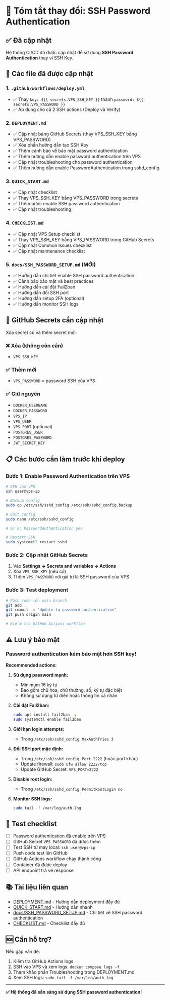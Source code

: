 # 📝 Tóm tắt thay đổi: SSH Password Authentication

## ✅ Đã cập nhật

Hệ thống CI/CD đã được cập nhật để sử dụng **SSH Password Authentication** thay vì SSH Key.

## 📄 Các file đã được cập nhật

### 1. `.github/workflows/deploy.yml`

- ✅ Thay `key: ${{ secrets.VPS_SSH_KEY }}` thành `password: ${{ secrets.VPS_PASSWORD }}`
- ✅ Áp dụng cho cả 2 SSH actions (Deploy và Verify)

### 2. `DEPLOYMENT.md`

- ✅ Cập nhật bảng GitHub Secrets (thay VPS_SSH_KEY bằng VPS_PASSWORD)
- ✅ Xóa phần hướng dẫn tạo SSH Key
- ✅ Thêm cảnh báo về bảo mật password authentication
- ✅ Thêm hướng dẫn enable password authentication trên VPS
- ✅ Cập nhật troubleshooting cho password authentication
- ✅ Thêm hướng dẫn enable PasswordAuthentication trong sshd_config

### 3. `QUICK_START.md`

- ✅ Cập nhật checklist
- ✅ Thay VPS_SSH_KEY bằng VPS_PASSWORD trong secrets
- ✅ Thêm bước enable SSH password authentication
- ✅ Cập nhật troubleshooting

### 4. `CHECKLIST.md`

- ✅ Cập nhật VPS Setup checklist
- ✅ Thay VPS_SSH_KEY bằng VPS_PASSWORD trong GitHub Secrets
- ✅ Cập nhật Common Issues checklist
- ✅ Cập nhật maintenance checklist

### 5. `docs/SSH_PASSWORD_SETUP.md` (MỚI)

- ✅ Hướng dẫn chi tiết enable SSH password authentication
- ✅ Cảnh báo bảo mật và best practices
- ✅ Hướng dẫn cài đặt Fail2ban
- ✅ Hướng dẫn đổi SSH port
- ✅ Hướng dẫn setup 2FA (optional)
- ✅ Hướng dẫn monitor SSH logs

## 🔐 GitHub Secrets cần cập nhật

Xóa secret cũ và thêm secret mới:

### ❌ Xóa (không còn cần)

- `VPS_SSH_KEY`

### ✅ Thêm mới

- `VPS_PASSWORD` = password SSH của VPS

### ✅ Giữ nguyên

- `DOCKER_USERNAME`
- `DOCKER_PASSWORD`
- `VPS_IP`
- `VPS_USER`
- `VPS_PORT` (optional)
- `POSTGRES_USER`
- `POSTGRES_PASSWORD`
- `JWT_SECRET_KEY`

## 📋 Các bước cần làm trước khi deploy

### Bước 1: Enable Password Authentication trên VPS

```bash
# SSH vào VPS
ssh user@vps-ip

# Backup config
sudo cp /etc/ssh/sshd_config /etc/ssh/sshd_config.backup

# Edit config
sudo nano /etc/ssh/sshd_config

# Sửa: PasswordAuthentication yes

# Restart SSH
sudo systemctl restart sshd
```

### Bước 2: Cập nhật GitHub Secrets

1. Vào **Settings → Secrets and variables → Actions**
2. Xóa `VPS_SSH_KEY` (nếu có)
3. Thêm `VPS_PASSWORD` với giá trị là SSH password của VPS

### Bước 3: Test deployment

```bash
# Push code lên main branch
git add .
git commit -m "Update to password authentication"
git push origin main

# Kiểm tra GitHub Actions workflow
```

## ⚠️ Lưu ý bảo mật

### Password authentication kém bảo mật hơn SSH key!

**Recommended actions:**

1. **Sử dụng password mạnh:**

   - Minimum 16 ký tự
   - Bao gồm chữ hoa, chữ thường, số, ký tự đặc biệt
   - Không sử dụng từ điển hoặc thông tin cá nhân

2. **Cài đặt Fail2ban:**

   ```bash
   sudo apt install fail2ban -y
   sudo systemctl enable fail2ban
   ```

3. **Giới hạn login attempts:**

   - Trong `/etc/ssh/sshd_config`: `MaxAuthTries 3`

4. **Đổi SSH port mặc định:**

   - Trong `/etc/ssh/sshd_config`: `Port 2222` (hoặc port khác)
   - Update firewall: `sudo ufw allow 2222/tcp`
   - Update GitHub Secret: `VPS_PORT=2222`

5. **Disable root login:**

   - Trong `/etc/ssh/sshd_config`: `PermitRootLogin no`

6. **Monitor SSH logs:**
   ```bash
   sudo tail -f /var/log/auth.log
   ```

## 🧪 Test checklist

- [ ] Password authentication đã enable trên VPS
- [ ] GitHub Secret `VPS_PASSWORD` đã được thêm
- [ ] Test SSH từ máy local: `ssh user@vps-ip`
- [ ] Push code test lên GitHub
- [ ] GitHub Actions workflow chạy thành công
- [ ] Container đã được deploy
- [ ] API endpoint trả về response

## 📚 Tài liệu liên quan

- [DEPLOYMENT.md](./DEPLOYMENT.md) - Hướng dẫn deployment đầy đủ
- [QUICK_START.md](./QUICK_START.md) - Hướng dẫn nhanh
- [docs/SSH_PASSWORD_SETUP.md](./docs/SSH_PASSWORD_SETUP.md) - Chi tiết về SSH password authentication
- [CHECKLIST.md](./CHECKLIST.md) - Checklist đầy đủ

## 🆘 Cần hỗ trợ?

Nếu gặp vấn đề:

1. Kiểm tra GitHub Actions logs
2. SSH vào VPS và xem logs: `docker compose logs -f`
3. Tham khảo phần Troubleshooting trong DEPLOYMENT.md
4. Xem SSH logs: `sudo tail -f /var/log/auth.log`

---

**✅ Hệ thống đã sẵn sàng sử dụng SSH password authentication!**
